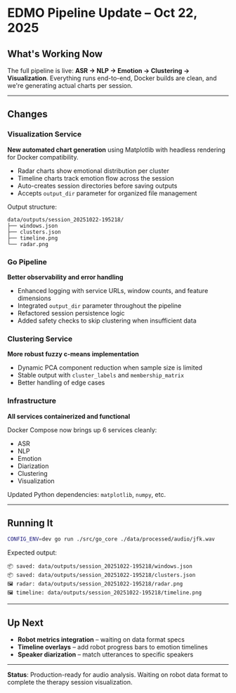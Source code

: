 # EDMO Pipeline Update – Oct 22, 2025

## What's Working Now

The full pipeline is live: **ASR → NLP → Emotion → Clustering → Visualization**. Everything runs end-to-end, Docker builds are clean, and we're generating actual charts per session.

---

## Changes

### Visualization Service

**New automated chart generation** using Matplotlib with headless rendering for Docker compatibility.

- Radar charts show emotional distribution per cluster
- Timeline charts track emotion flow across the session
- Auto-creates session directories before saving outputs
- Accepts `output_dir` parameter for organized file management

Output structure:

```
data/outputs/session_20251022-195218/
├── windows.json
├── clusters.json
├── timeline.png
└── radar.png
```

### Go Pipeline

**Better observability and error handling**

- Enhanced logging with service URLs, window counts, and feature dimensions
- Integrated `output_dir` parameter throughout the pipeline
- Refactored session persistence logic
- Added safety checks to skip clustering when insufficient data

### Clustering Service

**More robust fuzzy c-means implementation**

- Dynamic PCA component reduction when sample size is limited
- Stable output with `cluster_labels` and `membership_matrix`
- Better handling of edge cases

### Infrastructure

**All services containerized and functional**

Docker Compose now brings up 6 services cleanly:

- ASR
- NLP
- Emotion
- Diarization
- Clustering
- Visualization

Updated Python dependencies: `matplotlib`, `numpy`, etc.

---

## Running It

```bash
CONFIG_ENV=dev go run ./src/go_core ./data/processed/audio/jfk.wav
```

Expected output:

```
📦 saved: data/outputs/session_20251022-195218/windows.json
📦 saved: data/outputs/session_20251022-195218/clusters.json
🖼 radar: data/outputs/session_20251022-195218/radar.png
🖼 timeline: data/outputs/session_20251022-195218/timeline.png
```

---

## Up Next

- **Robot metrics integration** – waiting on data format specs
- **Timeline overlays** – add robot progress bars to emotion timelines
- **Speaker diarization** – match utterances to specific speakers

---

**Status**: Production-ready for audio analysis. Waiting on robot data format to complete the therapy session visualization.
